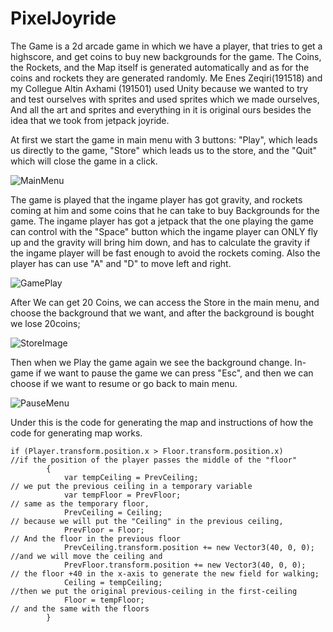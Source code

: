 # PixelJoyride

The Game is a 2d arcade game in which we have a player, that tries to get a highscore, and get coins to buy new backgrounds for the game.
The Coins, the Rockets, and the Map itself is generated automatically and as for the coins and rockets they are generated randomly.
Me Enes Zeqiri(191518) and my Collegue Altin Axhami (191501) used Unity because we wanted to try and test ourselves with sprites and used sprites which we made ourselves,
And all the art and sprites and everything in it is original ours besides the idea that we took from jetpack joyride.

At first we start the game in main menu with 3 buttons: "Play", which leads us directly to the game, "Store" which leads us to the store, and the "Quit" which will close the game in a click.

![MainMenu](https://user-images.githubusercontent.com/29408754/121800905-b27f8780-cc34-11eb-82f8-ecbb6105d7b6.png)

The game is played that the ingame player has got gravity, and rockets coming at him and some coins that he can take to buy Backgrounds for the game.
The ingame player has got a jetpack that the one playing the game can control with the "Space" button which the ingame player can ONLY fly up and the gravity will bring him down, and has to calculate the gravity if the ingame player will be fast enough to avoid the rockets coming. Also the player has can use "A" and "D" to move left and right.

![GamePlay](https://user-images.githubusercontent.com/29408754/121800800-266d6000-cc34-11eb-9d05-ede27180b65c.jpg)

After We can get 20 Coins, we can access the Store in the main menu, and choose the background that we want, and after the background is bought we lose 20coins;

![StoreImage](https://user-images.githubusercontent.com/29408754/121800873-86fc9d00-cc34-11eb-9572-8da0488bd3ee.png)

Then when we Play the game again we see the background change. 
In-game if we want to pause the game we can press "Esc", and then we can choose if we want to resume or go back to main menu.

![PauseMenu](https://user-images.githubusercontent.com/29408754/121800841-62a0c080-cc34-11eb-8195-ac0aeda08540.png)

Under this is the code for generating the map and instructions of how the code for generating map works.

```
if (Player.transform.position.x > Floor.transform.position.x)         //if the position of the player passes the middle of the "floor"
        {
            var tempCeiling = PrevCeiling;                            // we put the previous ceiling in a temporary variable
            var tempFloor = PrevFloor;                                // same as the temporary floor,
            PrevCeiling = Ceiling;                                    // because we will put the "Ceiling" in the previous ceiling,
            PrevFloor = Floor;                                        // And the floor in the previous floor
            PrevCeiling.transform.position += new Vector3(40, 0, 0);  //and we will move the ceiling and
            PrevFloor.transform.position += new Vector3(40, 0, 0);    // the floor +40 in the x-axis to generate the new field for walking;
            Ceiling = tempCeiling;                                    //then we put the original previous-ceiling in the first-ceiling
            Floor = tempFloor;                                        // and the same with the floors
        }
```



